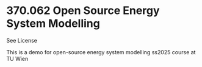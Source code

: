 # 370.062 Open Source Energy System Modelling

See License

This is a demo for open-source energy system modelling ss2025 course at TU Wien
